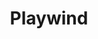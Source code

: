 ---
title: "Playwind"
description: "Playwind stuff"
draft: false
type: "post"
tags: ["Unity","Professional"]
categories: ["1_professionalExperiences"]
cover: 'https://preview.redd.it/death-by-ai-a-free-jackbox-style-party-game-ai-judges-your-v0-hrpypgwlvq4c1.gif?format=png8&s=704b7322d9b93ade7b840e9e60260aea7625ef13'
weight: 2
---
